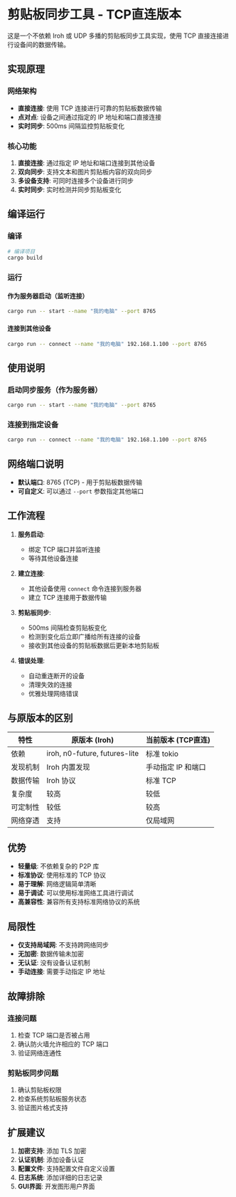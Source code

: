 # 剪贴板同步工具 - TCP直连版本

这是一个不依赖 Iroh 或 UDP 多播的剪贴板同步工具实现，使用 TCP 直接连接进行设备间的数据传输。

## 实现原理

### 网络架构
- **直接连接**: 使用 TCP 连接进行可靠的剪贴板数据传输
- **点对点**: 设备之间通过指定的 IP 地址和端口直接连接
- **实时同步**: 500ms 间隔监控剪贴板变化

### 核心功能
1. **直接连接**: 通过指定 IP 地址和端口连接到其他设备
2. **双向同步**: 支持文本和图片剪贴板内容的双向同步
3. **多设备支持**: 可同时连接多个设备进行同步
4. **实时同步**: 实时检测并同步剪贴板变化

## 编译运行

### 编译
```bash
# 编译项目
cargo build
```

### 运行

#### 作为服务器启动（监听连接）
```bash
cargo run -- start --name "我的电脑" --port 8765
```

#### 连接到其他设备
```bash
cargo run -- connect --name "我的电脑" 192.168.1.100 --port 8765
```

## 使用说明

### 启动同步服务（作为服务器）
```bash
cargo run -- start --name "我的电脑" --port 8765
```

### 连接到指定设备
```bash
cargo run -- connect --name "我的电脑" 192.168.1.100 --port 8765
```

## 网络端口说明

- **默认端口**: 8765 (TCP) - 用于剪贴板数据传输
- **可自定义**: 可以通过 `--port` 参数指定其他端口

## 工作流程

1. **服务启动**: 
   - 绑定 TCP 端口并监听连接
   - 等待其他设备连接

2. **建立连接**:
   - 其他设备使用 `connect` 命令连接到服务器
   - 建立 TCP 连接用于数据传输

3. **剪贴板同步**:
   - 500ms 间隔检查剪贴板变化
   - 检测到变化后立即广播给所有连接的设备
   - 接收到其他设备的剪贴板数据后更新本地剪贴板

4. **错误处理**:
   - 自动重连断开的设备
   - 清理失效的连接
   - 优雅处理网络错误

## 与原版本的区别

| 特性 | 原版本 (Iroh) | 当前版本 (TCP直连) |
|------|---------------|-------------------|
| 依赖 | iroh, n0-future, futures-lite | 标准 tokio |
| 发现机制 | Iroh 内置发现 | 手动指定 IP 和端口 |
| 数据传输 | Iroh 协议 | 标准 TCP |
| 复杂度 | 较高 | 较低 |
| 可定制性 | 较低 | 较高 |
| 网络穿透 | 支持 | 仅局域网 |

## 优势
- **轻量级**: 不依赖复杂的 P2P 库
- **标准协议**: 使用标准的 TCP 协议
- **易于理解**: 网络逻辑简单清晰
- **易于调试**: 可以使用标准网络工具进行调试
- **高兼容性**: 兼容所有支持标准网络协议的系统

## 局限性
- **仅支持局域网**: 不支持跨网络同步
- **无加密**: 数据传输未加密
- **无认证**: 没有设备认证机制
- **手动连接**: 需要手动指定 IP 地址

## 故障排除

### 连接问题
1. 检查 TCP 端口是否被占用
2. 确认防火墙允许相应的 TCP 端口
3. 验证网络连通性

### 剪贴板同步问题
1. 确认剪贴板权限
2. 检查系统剪贴板服务状态
3. 验证图片格式支持

## 扩展建议

1. **加密支持**: 添加 TLS 加密
2. **认证机制**: 添加设备认证
3. **配置文件**: 支持配置文件自定义设置
4. **日志系统**: 添加详细的日志记录
5. **GUI界面**: 开发图形用户界面